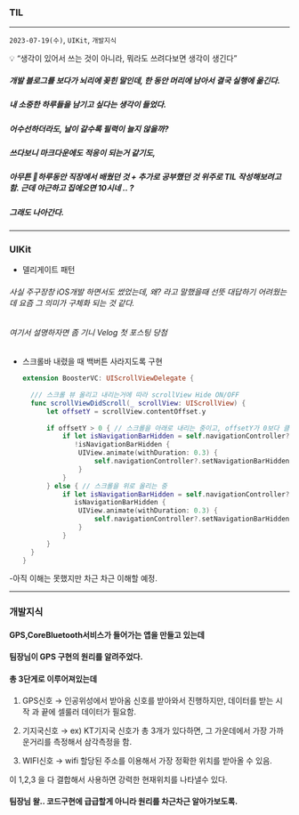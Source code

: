### TIL
---
`2023-07-19(수)`, `UIKit`, `개발지식`

<aside>
💡 “생각이 있어서 쓰는 것이 아니라, 뭐라도 쓰려다보면 생각이 생긴다”
</aside>

##### 개발 블로그를 보다가 뇌리에 꽂힌 말인데, 한 동안 머리에 남아서 결국 실행에 옮긴다.
##### 내 소중한 하루들을 남기고 싶다는 생각이 들었다.
##### 어수선하더라도, 날이 갈수록 필력이 늘지 않을까?
##### 쓰다보니 마크다운에도 적응이 되는거 같기도, 
##### 아무튼 하루동안 직장에서 배웠던 것 + 추가로 공부했던 것 위주로 TIL 작성해보려고함. 근데 야근하고 집에오면 10시네 .. ?
##### 그래도 나아간다.
--- 
### UIKit

- 델리게이트 패턴
###### 사실 주구장창 iOS개발 하면서도 썼었는데, 왜? 라고 말했을때 선뜻 대답하기 어려웠는데 요즘 그 의미가 구체화 되는 것 같다.
###### 여기서 설명하자면 좀 기니 Velog 첫 포스팅 당첨

- 스크롤바 내렸을 때 백버튼 사라지도록 구현
  ```swift
  extension BoosterVC: UIScrollViewDelegate {
    
    /// 스크롤 뷰 올리고 내리는거에 따라 scrollView Hide ON/OFF
    func scrollViewDidScroll(_ scrollView: UIScrollView) {
        let offsetY = scrollView.contentOffset.y
        
        if offsetY > 0 { // 스크롤을 아래로 내리는 중이고, offsetY가 0보다 클 때
            if let isNavigationBarHidden = self.navigationController?.isNavigationBarHidden,
               !isNavigationBarHidden {
                UIView.animate(withDuration: 0.3) {
                    self.navigationController?.setNavigationBarHidden(true, animated: true)
                }
            }
        } else { // 스크롤을 위로 올리는 중
            if let isNavigationBarHidden = self.navigationController?.isNavigationBarHidden,
               isNavigationBarHidden {
                UIView.animate(withDuration: 0.3) {
                    self.navigationController?.setNavigationBarHidden(false, animated: true)
                }
            }
        }
    }
  }
  ```
-아직 이해는 못했지만 차근 차근 이해할 예정.

---

### 개발지식
#### GPS,CoreBluetooth서비스가 들어가는 앱을 만들고 있는데
#### 팀장님이 GPS 구현의 원리를 알려주었다.
#### 총 3단게로 이루어져있는데
1. GPS신호 → 인공위성에서 받아옴 신호를 받아와서 진행하지만, 데이터를 받는 시작 과 끝에 셀룰러 데이터가 필요함.
2. 기지국신호 → ex) KT기지국 신호가 총 3개가 있다하면, 그 가운데에서 가장 가까운거리를 
             측정해서 삼각측정을 함.

3. WIFI신호 → wifi 할당된 주소를 이용해서 가장 정확한 위치를 받아올 수 있음.

이 1,2,3 을 다 결합해서 사용하면 강력한 현재위치를 나타낼수 있다.

#### 팀장님 왈.. 코드구현에 급급할게 아니라 원리를 차근차근 알아가보도록.
   
